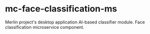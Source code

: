 # mc-face-classification-ms
Merlin project's desktop application AI-based classifier module. Face classification microservice component.
